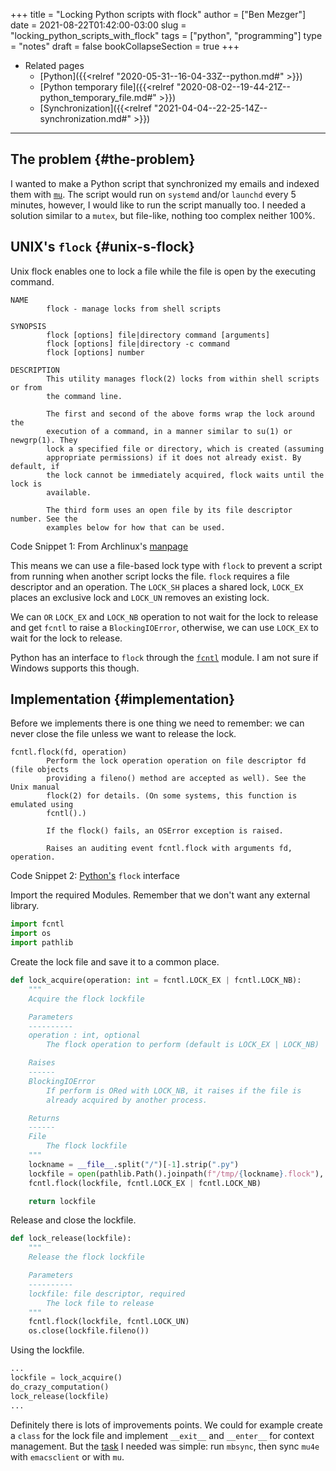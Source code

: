+++
title = "Locking Python scripts with flock"
author = ["Ben Mezger"]
date = 2021-08-22T01:42:00-03:00
slug = "locking_python_scripts_with_flock"
tags = ["python", "programming"]
type = "notes"
draft = false
bookCollapseSection = true
+++

-   Related pages
    -   [Python]({{<relref "2020-05-31--16-04-33Z--python.md#" >}})
    -   [Python temporary file]({{<relref "2020-08-02--19-44-21Z--python_temporary_file.md#" >}})
    -   [Synchronization]({{<relref "2021-04-04--22-25-14Z--synchronization.md#" >}})

---


## The problem {#the-problem}

I wanted to make a Python script that synchronized my emails and indexed them
with [`mu`](https://www.djcbsoftware.nl/code/mu/mu4e.html). The script would run on `systemd` and/or `launchd` every 5 minutes,
however, I would like to run the script manually too. I needed a solution
similar to a `mutex`, but file-like, nothing too complex neither 100%.


## UNIX's `flock` {#unix-s-flock}

Unix flock enables one to lock a file while the file is open by the executing
command.

```plain
NAME
        flock - manage locks from shell scripts

SYNOPSIS
        flock [options] file|directory command [arguments]
        flock [options] file|directory -c command
        flock [options] number

DESCRIPTION
        This utility manages flock(2) locks from within shell scripts or from
        the command line.

        The first and second of the above forms wrap the lock around the
        execution of a command, in a manner similar to su(1) or newgrp(1). They
        lock a specified file or directory, which is created (assuming
        appropriate permissions) if it does not already exist. By default, if
        the lock cannot be immediately acquired, flock waits until the lock is
        available.

        The third form uses an open file by its file descriptor number. See the
        examples below for how that can be used.
```

<div class="src-block-caption">
  <span class="src-block-number">Code Snippet 1</span>:
  From Archlinux's <a href="https://man.archlinux.org/man/flock.1.en">manpage</a>
</div>

This means we can use a file-based lock type with `flock` to prevent a script from
running when another script locks the file. `flock` requires a file descriptor
and an operation. The `LOCK_SH` places a shared lock, `LOCK_EX` places an
exclusive lock and `LOCK_UN` removes an existing lock.

We can `OR` `LOCK_EX` and `LOCK_NB` operation to not wait for the lock to
release and get `fcntl` to raise a `BlockingIOError`, otherwise, we can use
`LOCK_EX` to wait for the lock to release.

Python has an interface to `flock` through the [`fcntl`](https://docs.python.org/3/library/fcntl.html) module. I am not sure if
Windows supports this though.


## Implementation {#implementation}

Before we implements there is one thing we need to remember: we can never close
the file unless we want to release the lock.

```text
fcntl.flock(fd, operation)
        Perform the lock operation operation on file descriptor fd (file objects
        providing a fileno() method are accepted as well). See the Unix manual
        flock(2) for details. (On some systems, this function is emulated using
        fcntl().)

        If the flock() fails, an OSError exception is raised.

        Raises an auditing event fcntl.flock with arguments fd, operation.
```

<div class="src-block-caption">
  <span class="src-block-number">Code Snippet 2</span>:
  <a href="https://docs.python.org/3/library/fcntl.html#fcntl.flock">Python's</a> <code>flock</code> interface
</div>

Import the required Modules. Remember that we don't want any external library.

```python
import fcntl
import os
import pathlib
```

Create the lock file and save it to a common place.

```python
def lock_acquire(operation: int = fcntl.LOCK_EX | fcntl.LOCK_NB):
    """
    Acquire the flock lockfile

    Parameters
    ----------
    operation : int, optional
        The flock operation to perform (default is LOCK_EX | LOCK_NB)

    Raises
    ------
    BlockingIOError
        If perform is ORed with LOCK_NB, it raises if the file is
        already acquired by another process.

    Returns
    ------
    File
        The flock lockfile
    """
    lockname = __file__.split("/")[-1].strip(".py")
    lockfile = open(pathlib.Path().joinpath(f"/tmp/{lockname}.flock"), "w")
    fcntl.flock(lockfile, fcntl.LOCK_EX | fcntl.LOCK_NB)

    return lockfile
```

Release and close the lockfile.

```python
def lock_release(lockfile):
    """
    Release the flock lockfile

    Parameters
    ----------
    lockfile: file descriptor, required
        The lock file to release
    """
    fcntl.flock(lockfile, fcntl.LOCK_UN)
    os.close(lockfile.fileno())
```

Using the lockfile.

```python
...
lockfile = lock_acquire()
do_crazy_computation()
lock_release(lockfile)
...
```

Definitely there is lots of improvements points. We could for example create a
`class` for the lock file and implement `__exit__` and `__enter__` for context
management. But the [task](https://github.com/benmezger/dotfiles/blob/main/dot%5Fbin/executable%5Fsyncmail.tmpl) I needed was simple: run `mbsync`, then sync `mu4e`
with `emacsclient` or with `mu`.
